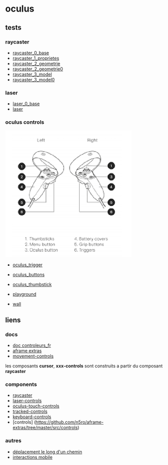 # oculus


## tests
### raycaster
* [raycaster_0_base](https://eminet666.github.io/eminet_VR/x_oculus/raycaster_0_base.html)
* [raycaster_1_proprietes](https://eminet666.github.io/eminet_VR/x_oculus/raycaster_1_proprietes.html)
* [raycaster_2_geometrie](https://eminet666.github.io/eminet_VR/x_oculus/raycaster_2_geometrie.html)
* [raycaster_2_geometrie0](https://eminet666.github.io/eminet_VR/x_oculus/raycaster_2_geometrie0.html)
* [raycaster_3_model](https://eminet666.github.io/eminet_VR/x_oculus/raycaster_3_model.html)
* [raycaster_3_model0](https://eminet666.github.io/eminet_VR/x_oculus/raycaster_3_model0.html)

### laser    
* [laser_0_base](https://eminet666.github.io/eminet_VR/x_oculus/laser_0_base.html)
* [laser](https://eminet666.github.io/eminet_VR/x_oculus/laser.html)

### oculus controls
![manettes](./manettes.png)
* [oculus_trigger](https://eminet666.github.io/eminet_VR/x_oculus/oculus_0_trigger.html)
* [oculus_buttons](https://eminet666.github.io/eminet_VR/x_oculus/oculus_1_buttons.html)
* [oculus_thumbstick](https://eminet666.github.io/eminet_VR/x_oculus/oculus_2_thumbstick.html)

* [playground](https://eminet666.github.io/eminet_VR/x_oculus/playground.html)
* [wall](https://eminet666.github.io/eminet_VR/x_oculus/wall.html)
<!-- * [test](https://aframe.io/aframe/examples/test/laser-controls/) -->

## liens
### docs
* [doc controleurs_fr](https://sodocumentation.net/aframe/topic/10112/controls--component-)
* [aframe extras](https://github.com/n5ro/aframe-extras)
* [movement-controls](https://github.com/n5ro/aframe-extras/tree/master/src/controls)

les composants **cursor**, **xxx-controls** sont construits a partir du composant **raycaster**

### components
* [raycaster](https://github.com/aframevr/aframe/blob/master/docs/components/raycaster.md)
* [laser-controls](https://github.com/aframevr/aframe/blob/master/docs/components/laser-controls.md)
* [oculus-touch-controls](https://github.com/aframevr/aframe/blob/master/docs/components/oculus-touch-controls.md)
* [tracked-controls](https://github.com/aframevr/aframe/blob/master/docs/components/tracked-controls.md)
* [keyboard-controls](https://github.com/n5ro/aframe-extras/issues/149)
* [controls] (https://github.com/n5ro/aframe-extras/tree/master/src/controls)

### autres
* [déplacement le long d'un chemin](https://github.com/protyze/aframe-alongpath-component)
* [interactions mobile](https://ar-js-org.github.io/AR.js-Docs/ui-events/)
